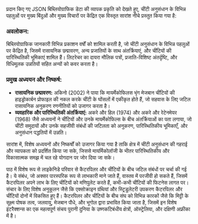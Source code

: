 प्रदान किए गए JSON बिब्लियोग्राफिक डेटा की व्यापक प्रकृति को देखते हुए, चींटी अनुसंधान के विभिन्न पहलुओं पर मुख्य बिंदुओं और मुख्य विचारों पर केंद्रित एक विस्तृत सारांश नीचे प्रस्तुत किया गया है:

### अवलोकन:
बिब्लियोग्राफिक जानकारी विभिन्न प्रकाशन वर्षों को शामिल करती है, जो चींटी अनुसंधान के विभिन्न पहलुओं पर केंद्रित है, जिसमें रासायनिक छद्मावरण, अन्य प्रजातियों के साथ अंतर्क्रियाएं, और चींटियों की पारिस्थितिकी भूमिकाएं शामिल हैं। लिटरेचर का दायरा मौलिक पत्रों, प्रजाति-विशिष्ट अंतर्दृष्टि, और विधिमूलक उन्नतियों सहित अन्यों को कवर करता है।

### प्रमुख अध्ययन और निष्कर्ष:
- **रासायनिक छद्मावरण:** अकिनो (2002) ने पाया कि मायर्मेकोफिलस भृंग मेजबान चींटियों की हाइड्रोकार्बन प्रोफाइल की नकल करके चींटी के घोंसलों में एकीकृत होते हैं, जो सहवास के लिए जटिल रासायनिक अनुकरण रणनीतियों को उजागर करता है।
- **व्यवहारिक और पारिस्थितिकी अंतर्क्रियाएं:** अकरे और हिल (1974) और अकरे और रेटेनमेयर (1968) जैसे अध्ययनों ने चींटियों और उनके मायर्मेकोफिल्स के बीच अंतर्क्रियाओं का पता लगाया, जो चींटी समुदायों और उनके सहजीवी संबंधों की जटिलता को
अनुकरण, पारिस्थितिकीय भूमिकाएँ, और अनुसंधान पद्धतियों में उन्नति।

सारांश में, विशेष अध्ययनों और निष्कर्षों को उजागर किया गया है ताकि क्षेत्र में चींटी अनुसंधान की गहराई और व्यापकता को प्रदर्शित किया जा सके, जिससे मायर्मिकोलॉजी के भीतर पारिस्थितिकीय और विकासात्मक समझ में चल रहे योगदान पर जोर दिया जा सके।

पाठ में विशेष रूप से लाइकेनिडे परिवार से कैटरपिलर और चींटियों के बीच जटिल संबंधों पर चर्चा की गई है। ये संबंध, जो अक्सर पारस्परिक रूप से लाभकारी माने जाते हैं, वास्तव में परजीवी हो सकते हैं, जिसमें कैटरपिलर अपने लाभ के लिए चींटियों को मणिपुलेट करते हैं, कभी-कभी चींटियों की फिटनेस लागत पर। संचार के लिए विशेष अनुकूलन जैसे कि एक्सोक्राइन ग्रंथियां और स्ट्रिडुलेटरी उपकरण कैटरपिलर और चींटियों दोनों में विकसित हुए हैं। कैटरपिलर और चींटियों के बीच संघ को विभिन्न कारकों जैसे कि मिट्टी के सूक्ष्म पोषक तत्व, जलवायु, मेजबान पौधे, और भूगोल द्वारा प्रभावित किया जाता है, जिसमें इन विशेष इंटरैक्शन्स का एक महत्वपूर्ण संचय पुरानी दुनिया के उष्णकटिबंधीय क्षेत्रों, ऑस्ट्रेलिया, और दक्षिणी अफ्रीका में है।